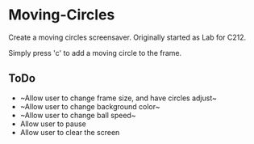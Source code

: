# Moving-Circles
Create a moving circles screensaver.  Originally started as Lab for C212.

Simply press 'c' to add a moving circle to the frame.

## ToDo
- ~Allow user to change frame size, and have circles adjust~
- ~Allow user to change background color~
- ~Allow user to change ball speed~
- Allow user to pause
- Allow user to clear the screen
